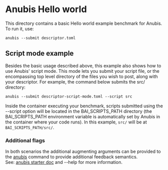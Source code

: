 # Anubis Hello world

This directory contains a basic Hello world example benchmark for Anubis. To run it, use:

```shell
anubis --submit descriptor.toml
```



## Script mode example

Besides the basic usage described above, this example also shows how to use Anubis' script mode.
This mode lets you submit your script file, or the encompassing top level directory of the files you wish to post, along with your descriptor.
For example, the command below submits the src/ directory:

```shell
anubis --submit descriptor-script-mode.toml --script src
```

Inside the container executing your benchmark, scripts submitted using the --script option will be located in the
BAI_SCRIPTS_PATH directory (the BAI_SCRIPTS_PATH environment variable is automatically set by Anubis in the container
where your code runs). In this example, `src/` will be at `BAI_SCRIPTS_PATH/src/`.

### Additional flags

In both scenarios the additional augmenting arguments can be provided to the [anubis](bai-bff/bin/anubis) command to provide additional feedback semantics.<br>
See: [anubis starter doc](bai-bff/docs/anubis-client.md) and --help for more information.
